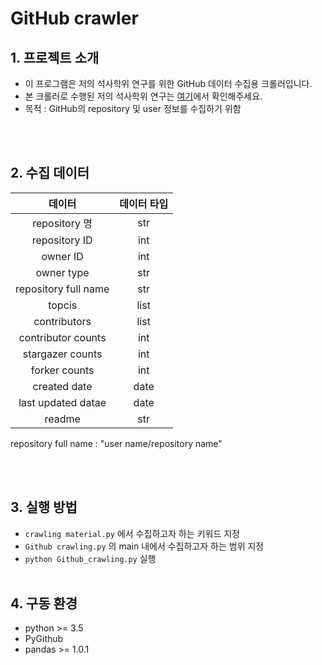 # GitHub crawler

## 1. 프로젝트 소개 
- 이 프로그램은 저의 석사학위 연구를 위한 GitHub 데이터 수집용 크롤러입니다.
- 본 크롤러로 수행된 저의 석사학위 연구는 [여기](https://github.com/Kiminjo/predicting-tech-evolution-pattern-GNN)에서 확인해주세요.
- 목적 : GitHub의 repository 및 user 정보를 수집하기 위함

<br></br>


## 2. 수집 데이터 
|데이터        |데이터 타입|
|:---:        |:---:|
|repository 명|str|
|repository ID|int|
|owner ID|int|
|owner type|str|
|repository full name | str|
|topcis|list|
|contributors|list|
|contributor counts|int|
|stargazer counts|int|
|forker counts|int|
|created date|date|
|last updated datae|date|
|readme|str|


repository full name : "user name/repository name"

<br></br>

## 3. 실행 방법 
- `crawling material.py` 에서 수집하고자 하는 키워드 지정 
- `Github crawling.py` 의 main 내에서 수집하고자 하는 범위 지정 
- `python Github_crawling.py` 실행 
<br></br>


## 4. 구동 환경
- python >= 3.5
- PyGithub 
- pandas >= 1.0.1 
